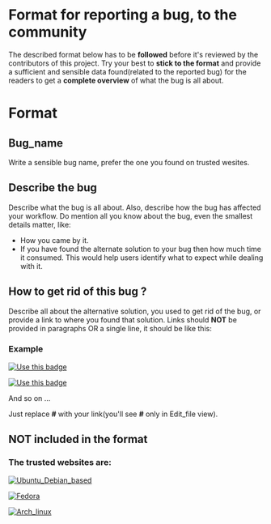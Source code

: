 # Format for reporting a bug, to the community

The described format below has to be **followed** before it's reviewed by the contributors of this project.
Try your best to **stick to the format** and provide a sufficient and sensible data found(related to the reported bug) for the readers to get a **complete overview** of what the bug is all about.

# Format
## Bug_name
Write a sensible bug name, prefer the one you found on trusted wesites.

## Describe the bug
Describe what the bug is all about. Also, describe how the bug has affected your workflow. Do mention all you know about the bug, even the smallest details matter, like:
  * How you came by it.
  * If you have found the alternate solution to your bug then how much time it consumed. This would help users identify what to expect while dealing with it.

## How to get rid of this bug ?
Describe all about the alternative solution, you used to get rid of the bug, or provide a link to where you found that solution. Links should **NOT** be provided in paragraphs OR a single line, it should be like this:
  ### Example 
   [![Use this badge](https://img.shields.io/badge/-Link1-violet)](#)
   
   [![Use this badge](https://img.shields.io/badge/-Link2-violet)](#)
   
   And so on ...
   
   Just replace **#** with your link(you'll see **#** only in Edit_file view).

## NOT included in the format
### The trusted websites are:

  [![Ubuntu_Debian_based](https://img.shields.io/badge/-Ask_Ubuntu.com-brown)](https://askubuntu.com/)
  
  [![Fedora](https://img.shields.io/badge/-Bugzilla.Redhat.com-blue)](https://bugzilla.redhat.com/)
  
  [![Arch_linux](https://img.shields.io/badge/-Arch_linux.org-violet)](https://wiki.archlinux.org/)
